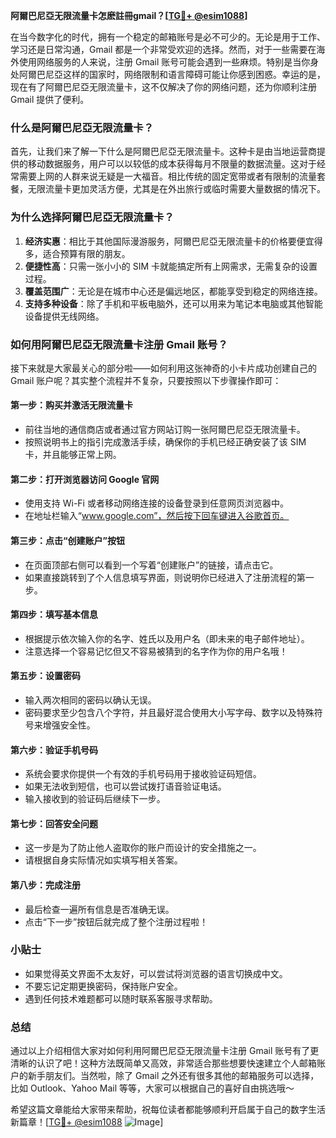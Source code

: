 **阿爾巴尼亞无限流量卡怎麽註冊gmail？[[TG💪+ @esim1088](https://t.me/s/esim1088)]**

在当今数字化的时代，拥有一个稳定的邮箱账号是必不可少的。无论是用于工作、学习还是日常沟通，Gmail 都是一个非常受欢迎的选择。然而，对于一些需要在海外使用网络服务的人来说，注册 Gmail 账号可能会遇到一些麻烦。特别是当你身处阿爾巴尼亞这样的国家时，网络限制和语言障碍可能让你感到困惑。幸运的是，现在有了阿爾巴尼亞无限流量卡，这不仅解决了你的网络问题，还为你顺利注册 Gmail 提供了便利。

### 什么是阿爾巴尼亞无限流量卡？

首先，让我们来了解一下什么是阿爾巴尼亞无限流量卡。这种卡是由当地运营商提供的移动数据服务，用户可以以较低的成本获得每月不限量的数据流量。这对于经常需要上网的人群来说无疑是一大福音。相比传统的固定宽带或者有限制的流量套餐，无限流量卡更加灵活方便，尤其是在外出旅行或临时需要大量数据的情况下。

### 为什么选择阿爾巴尼亞无限流量卡？

1. **经济实惠**：相比于其他国际漫游服务，阿爾巴尼亞无限流量卡的价格要便宜得多，适合预算有限的朋友。
2. **便捷性高**：只需一张小小的 SIM 卡就能搞定所有上网需求，无需复杂的设置过程。
3. **覆盖范围广**：无论是在城市中心还是偏远地区，都能享受到稳定的网络连接。
4. **支持多种设备**：除了手机和平板电脑外，还可以用来为笔记本电脑或其他智能设备提供无线网络。

### 如何用阿爾巴尼亞无限流量卡注册 Gmail 账号？

接下来就是大家最关心的部分啦——如何利用这张神奇的小卡片成功创建自己的 Gmail 账户呢？其实整个流程并不复杂，只要按照以下步骤操作即可：

#### 第一步：购买并激活无限流量卡

- 前往当地的通信商店或者通过官方网站订购一张阿爾巴尼亞无限流量卡。
- 按照说明书上的指引完成激活手续，确保你的手机已经正确安装了该 SIM 卡，并且能够正常上网。

#### 第二步：打开浏览器访问 Google 官网

- 使用支持 Wi-Fi 或者移动网络连接的设备登录到任意网页浏览器中。
- 在地址栏输入“www.google.com”，然后按下回车键进入谷歌首页。

#### 第三步：点击“创建账户”按钮

- 在页面顶部右侧可以看到一个写着“创建账户”的链接，请点击它。
- 如果直接跳转到了个人信息填写界面，则说明你已经进入了注册流程的第一步。

#### 第四步：填写基本信息

- 根据提示依次输入你的名字、姓氏以及用户名（即未来的电子邮件地址）。
- 注意选择一个容易记忆但又不容易被猜到的名字作为你的用户名哦！

#### 第五步：设置密码

- 输入两次相同的密码以确认无误。
- 密码要求至少包含八个字符，并且最好混合使用大小写字母、数字以及特殊符号来增强安全性。

#### 第六步：验证手机号码

- 系统会要求你提供一个有效的手机号码用于接收验证码短信。
- 如果无法收到短信，也可以尝试拨打语音验证电话。
- 输入接收到的验证码后继续下一步。

#### 第七步：回答安全问题

- 这一步是为了防止他人盗取你的账户而设计的安全措施之一。
- 请根据自身实际情况如实填写相关答案。

#### 第八步：完成注册

- 最后检查一遍所有信息是否准确无误。
- 点击“下一步”按钮后就完成了整个注册过程啦！

### 小贴士

- 如果觉得英文界面不太友好，可以尝试将浏览器的语言切换成中文。
- 不要忘记定期更换密码，保持账户安全。
- 遇到任何技术难题都可以随时联系客服寻求帮助。

### 总结

通过以上介绍相信大家对如何利用阿爾巴尼亞无限流量卡注册 Gmail 账号有了更清晰的认识了吧！这种方法既简单又高效，非常适合那些想要快速建立个人邮箱账户的新手朋友们。当然啦，除了 Gmail 之外还有很多其他的邮箱服务可以选择，比如 Outlook、Yahoo Mail 等等，大家可以根据自己的喜好自由挑选哦～

希望这篇文章能给大家带来帮助，祝每位读者都能够顺利开启属于自己的数字生活新篇章！[[TG💪+ @esim1088](https://t.me/s/esim1088) ![Image](https://i.postimg.cc/4NQfJmqS/Snipaste-2025-05-13-00-14-12.png)]